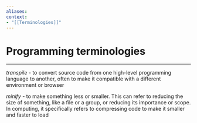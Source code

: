 ```yaml
---
aliases:
context:
- "[[Terminologies]]"
---
```


# Programming terminologies

---

*transpile* - to convert source code from one high-level programming language to another, often to make it compatible with a different environment or browser

*minify* - to make something less or smaller. This can refer to reducing the size of something, like a file or a group, or reducing its importance or scope.
In computing, it specifically refers to compressing code to make it smaller and faster to load
